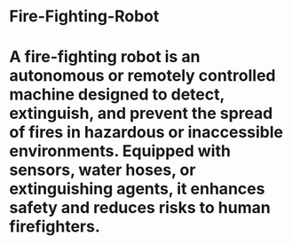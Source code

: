 # Fire-Fighting-Robot
# A fire-fighting robot is an autonomous or remotely controlled machine designed to detect, extinguish, and prevent the spread of fires in hazardous or inaccessible environments. Equipped with sensors, water hoses, or extinguishing agents, it enhances safety and reduces risks to human firefighters.
